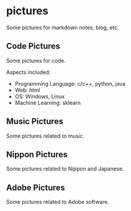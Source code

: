 # pictures
Some pictures for markdown notes, blog, etc.



## Code Pictures

Some pictures for code.

Aspects included:

- Programming Language: c/c++, python, java
- Web: html
- OS: Windows, Linux
- Machine Learning: sklearn



## Music Pictures

Some pictures related to music.





## Nippon Pictures

Some pictures related to Nippon and Japanese.





## Adobe Pictures

Some pictures related to Adobe software.



